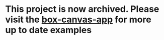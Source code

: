 # This project is now archived. Please visit the [box-canvas-app](https://github.com/kylefernandadams/box-canvas-app) for more up to date examples
